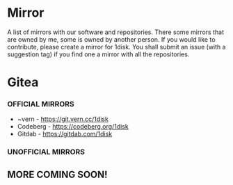 # Mirror
A list of mirrors with our software and repositories.
There some mirrors that are owned by me, some is owned by another person.
If you would like to contribute, please create a mirror for 1disk. You shall submit an issue (with a suggestion tag) if you find one a mirror with all the repositories.

# Gitea
### OFFICIAL MIRRORS
- ~vern - https://git.vern.cc/1disk
- Codeberg - https://codeberg.org/1disk
- Gitdab - https://gitdab.com/1disk

### UNOFFICIAL MIRRORS

## MORE COMING SOON!
